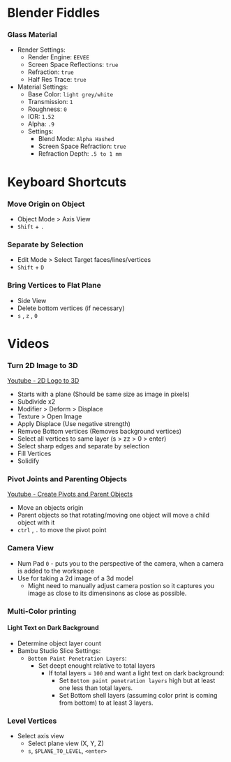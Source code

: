 # Blender Fiddles

### Glass Material
  - Render Settings:
    - Render Engine: `EEVEE`
    - Screen Space Reflections: `true`
    - Refraction: `true`
    - Half Res Trace: `true`
  - Material Settings:
    - Base Color: `light grey/white`
    - Transmission: `1`
    - Roughness: `0`
    - IOR: `1.52`
    - Alpha: `.9`
    - Settings: 
      - Blend Mode: `Alpha Hashed`
      - Screen Space Refraction: `true`
      - Refraction Depth: `.5 to 1 mm`

# Keyboard Shortcuts

### Move Origin on Object
  - Object Mode > Axis View
  - `Shift` + `.`

### Separate by Selection
  - Edit Mode > Select Target faces/lines/vertices
  - `Shift` + `D`

### Bring Vertices to Flat Plane
  - Side View
  - Delete bottom vertices (if necessary)
  - `s` , `z` , `0`


# Videos

### Turn 2D Image to 3D
[Youtube - 2D Logo to 3D](https://www.youtube.com/watch?v=BcjPCjxsCZo)
  - Starts with a plane (Should be same size as image in pixels)
  - Subdivide x2
  - Modifier > Deform > Displace
  - Texture > Open Image
  - Apply Displace (Use negative strength)
  - Remvoe Bottom vertices (Removes background vertices)
  - Select all vertices to same layer
    (s > zz > 0 > enter)
  - Select sharp edges and separate by selection
  - Fill Vertices
  - Solidify


### Pivot Joints and Parenting Objects
[Youtube - Create Pivots and Parent Objects](https://www.youtube.com/watch?v=sis3Okfp2Ps)
  - Move an objects origin
  - Parent objects so that rotating/moving one object will move a child object with it
  - `ctrl` , `.` to move the pivot point



### Camera View
  - Num Pad `0` - puts you to the perspective of the camera, when a camera is added to the workspace
  - Use for taking a 2d image of a 3d model
    - Might need to manually adjust camera postion so it captures you image as close to its dimensinons as close as possible.


### Multi-Color printing

#### Light Text on Dark Background
  - Determine object layer count
  - Bambu Studio Slice Settings:
    - `Bottom Paint Penetration Layers`:
      - Set deept enought relative to total layers
        - If total layers = `100` and want a light text on dark background:
          - Set `Bottom paint penetration layers` high but at least one less than total layers.
          - Set Bottom shell layers (assuming color print is coming from bottom) to at least 3 layers.


### Level Vertices
  - Select axis view
    - Select plane view (X, Y, Z)
    - `s`, `$PLANE_TO_LEVEL`, `<enter>`
